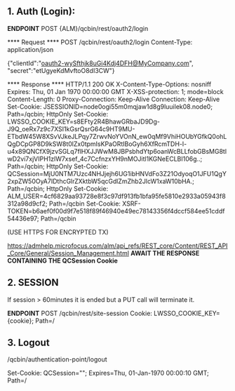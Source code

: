 ## 1. Auth (Login):

**ENDPOINT** POST {ALM}/qcbin/rest/oauth2/login

 **** Request ****
POST /qcbin/rest/oauth2/login
Content-Type: application/json

{"clientId":"oauth2-wySfthjk8uGi4Kdj4DFH@MyCompany.com", "secret":"etUgyeKdMvftoO8dI3CW"}

**** Response ****
HTTP/1.1 200 OK
X-Content-Type-Options: nosniff
Expires: Thu, 01 Jan 1970 00:00:00 GMT
X-XSS-protection: 1; mode=block
Content-Length: 0
Proxy-Connection: Keep-Alive
Connection: Keep-Alive
Set-Cookie: JSESSIONID=node0ogi55m0mqjaw1d8g9luuilek08.node0; Path=/qcbin; HttpOnly
Set-Cookie: LWSSO_COOKIE_KEY=s8EFty2R4BhawGRbaJD9Dg-J9Q_oeRx7z9c7XSI1kGsrQsrG64c9HT9MU-
ETbdW45W8XSvVJkeJLPqy7ZrwvNoYVOnN_ew0qMf9VhiHOUbYGfkQ0ohLQgDCpGP8D9kSW8t0lZx0tpmIsKPaORtIBoGyh6XfRcmTDH-l-
u4x89QNCfX9jzvSGLq7flHXJJWwM8JBPsbhdYtp6oanWcBLLfobGBsMG8tlwD2vi7xjVIPH1zlW7xsef_4c7CcfnzxYH9nMOJitl1KGNeECLBI106g..; 
Path=/qcbin; HttpOnly
Set-Cookie: QCSession=MjU0NTM7Uzc4NHJjejh6UG1ibHNVdFo3Z21OdyoqO1JFU1QgY2xpZW50OyA7IDthcGlrZXktbW5qcGdlZmZhb2JlcW1xaW10bHA.; 
Path=/qcbin; HttpOnly
Set-Cookie: ALM_USER=4cf6829aa93728e8f3c97df913fb1bfa95fe5810e2933a05943f8312a98d9cf2; Path=/qcbin
Set-Cookie: XSRF-TOKEN=b6aef0f00d9f7e518f89f46940e49ec78143356f4dccf584ee51cddf54436e97; Path=/qcbin

(USE HTTPS FOR ENCRYPTED TX)

https://admhelp.microfocus.com/alm/api_refs/REST_core/Content/REST_API_Core/General/Session_Management.html
**AWAIT THE RESPONSE CONTAINING THE QCSession Cookie**

## 2. SESSION
If session > 60minutes it is ended but a PUT call will terminate it.

**ENDPOINT** POST /qcbin/rest/site-session
Cookie: LWSSO_COOKIE_KEY={cookie}; Path=/

## 3. Logout
/qcbin/authentication-point/logout

Set-Cookie: QCSession=""; Expires=Thu, 01-Jan-1970 00:00:10 GMT; Path=/







